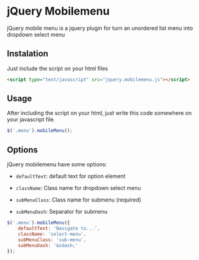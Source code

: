 # jQuery Mobilemenu

jQuery mobile menu is a jquery plugin for turn an unordered list menu 
into dropdown select menu

## Instalation

Just include the script on your html files

```html
<script type="text/javascript" src="jquery.mobilemenu.js"></script>
```

## Usage
After including the script on your html, just write this code somewhere
on your javascript file.

```javascript
$('.menu').mobileMenu();
```

## Options

jQuery mobilemenu have some options:

* `defaultText`: default text for option element

* `className`: Class name for dropdown select menu

* `subMenuClass`: Class name for submenu (required)

* `subMenuDash`: Separator for submenu

```javascript
$('.menu').mobileMenu({
	defaultText: 'Navigate to...',
	className: 'select-menu',
	subMenuClass: 'sub-menu',
	subMenuDash: '&ndash;'
});
```

